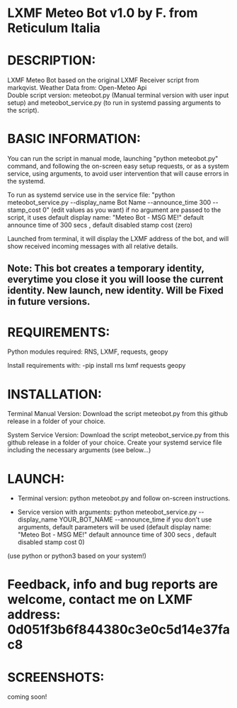 # LXMF Meteo Bot v1.0 by F. from Reticulum Italia

# DESCRIPTION:                                                                                                                                                             
LXMF Meteo Bot based on the original LXMF Receiver script from markqvist. Weather Data from: Open-Meteo Api                                                                                   
Double script version: meteobot.py (Manual terminal version with user input setup) and meteobot_service.py (to run in systemd passing arguments to the script). 

# BASIC INFORMATION:
You can run the script in manual mode, launching "python meteobot.py" command, and following the on-screen easy setup requests,
or as a system service, using arguments, to avoid user intervention that will cause errors in the systemd.

To run as systemd service use in the service file: "python meteobot_service.py --display_name Bot Name --announce_time 300 --stamp_cost 0" (edit values as you want)
if no argument are passed to the script, it uses default display name: "Meteo Bot - MSG ME!" default announce time of 300 secs , default disabled stamp cost (zero)

Launched from terminal, it will display the LXMF address of the bot, and will show received incoming messages with all relative details.

Note: This bot creates a temporary identity, everytime you close it you will loose the current identity. New launch, new identity. Will be Fixed in future versions.
-

# REQUIREMENTS:
Python modules required: RNS, LXMF, requests, geopy

Install requirements with:
-pip install rns lxmf requests geopy


# INSTALLATION:

Terminal Manual Version:
Download the script meteobot.py from this github release in a folder of your choice.

System Service Version:
Download the script meteobot_service.py from this github release in a folder of your choice.
Create your systemd service file including the necessary arguments (see below...)


# LAUNCH:

- Terminal version: python meteobot.py and follow on-screen instructions.

- Service version with arguments: python meteobot_service.py --display_name YOUR_BOT_NAME --announce_time
  if you don't use arguments, default parameters will be used (default display name: "Meteo Bot - MSG ME!" default announce time of 300 secs , default disabled stamp cost 0)

 (use python or python3 based on your system!)


# Feedback, info and bug reports are welcome, contact me on LXMF address: 0d051f3b6f844380c3e0c5d14e37fac8


# SCREENSHOTS:
coming soon!
 
